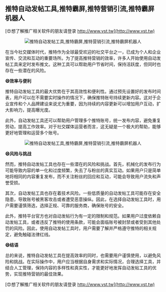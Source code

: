 ## **推特自动发帖工具,推特霸屏,推特营销引流,推特霸屏机器人**

[😍想了解推广相关软件的朋友请登录 http://www.vst.tw](http://www.vst.tw)

 <center><img src="https://vst.tw/MP4/tuiguang/png/6.png" alt="推特自动发帖工具,推特霸屏,推特营销引流,推特霸屏机器人"></center>

在当今社交媒体时代，推特作为全球最受欢迎的社交平台之一，已成为个人和企业宣传、交流和互动的重要场所。为了提高推特营销的效率，许多人开始使用自动发帖工具来定时发布推文。这种工具可以帮助用户节省时间，保持活跃度，但同时也存在一些潜在的风险。

**😄效率与便利**

推特自动发帖工具的最大优势在于其高效性和便利性。通过预先设置好的发布时间表，用户可以在不需要实时操作的情况下，确保推特账号持续更新内容。这对于企业宣传和个人品牌建设来说尤为重要，因为持续的内容更新可以增加用户互动，扩大影响力，提高曝光度。

此外，自动发帖工具还可以帮助用户管理多个推特账号，统一发布内容，避免重复劳动，提高工作效率。对于社交媒体运营者而言，这无疑是一个极大的帮助，能够更好地管理和运营多个账号。

 <center><img src="https://vst.tw/MP4/tuiguang/png/8.png" alt="推特自动发帖工具,推特霸屏,推特营销引流,推特霸屏机器人"></center>

**😄风险与挑战**

然而，推特自动发帖工具也存在一些潜在的风险和挑战。首先，机械化的发布行为可能导致内容的单一化和过度频繁，失去了与粉丝的真实互动。如果用户只是简单地将相同的内容重复发布，而不关注粉丝的回应和互动，可能会导致用户流失和声誉受损。

其次，自动发帖工具也存在着技术风险。一些低质量的自动发帖工具可能存在安全隐患，导致账号被黑客攻击或者遭受恶意操纵。因此，在选择自动发帖工具时，用户需要谨慎筛选，选择正规、可靠的服务商，确保账号的安全。

此外，推特平台官方也对自动发帖行为有一定的限制和规范。如果用户过度依赖自动发帖工具，或者违反了推特的使用条款，可能会面临账号被封禁或者受到其他处罚的风险。因此，使用自动发帖工具时，用户需要了解并严格遵守推特的相关规定，避免触碰法律红线。

**😄结语**

总的来说，推特自动发帖工具在提高效率的同时，也需要用户谨慎使用，以避免风险和挑战。在实际操作中，用户应当根据自身需求和实际情况，合理选择工具，并结合人工管理，保持内容的多样性和真实性，才能更好地发挥自动发帖工具的优势，实现推特营销的最佳效果。

[😍想了解推广相关软件的朋友请登录 http://www.vst.tw](http://www.vst.tw)



